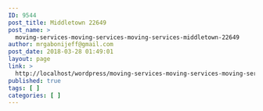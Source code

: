 ```yaml
---
ID: 9544
post_title: Middletown 22649
post_name: >
  moving-services-moving-services-moving-services-middletown-22649
author: mrgabonijeff@gmail.com
post_date: 2018-03-28 01:49:01
layout: page
link: >
  http://localhost/wordpress/moving-services-moving-services-moving-services-middletown-22649/
published: true
tags: [ ]
categories: [ ]
---
```


